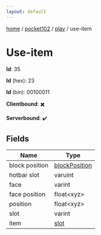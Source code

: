 ```yaml
---
layout: default
---
```


[home](/)  /  [pocket102](/protocol/pocket102)  /  [play](/protocol/pocket102/play)  /  use-item

# Use-item

**Id**: 35

**Id** (hex): 23

**Id** (bin): 00100011

**Clientbound**: ✖️

**Serverbound**: ✔️

## Fields

Name | Type
---|---
block position | [blockPosition](/protocol/pocket102/types/block-position)
hotbar slot | varuint
face | varint
face position | float&lt;xyz&gt;
position | float&lt;xyz&gt;
slot | varint
item | [slot](/protocol/pocket102/types/slot)

